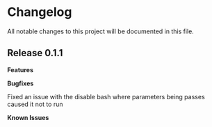 # Changelog

All notable changes to this project will be documented in this file.

## Release 0.1.1

**Features**

**Bugfixes**

Fixed an issue with the disable bash where parameters being passes caused it not to run

**Known Issues**
